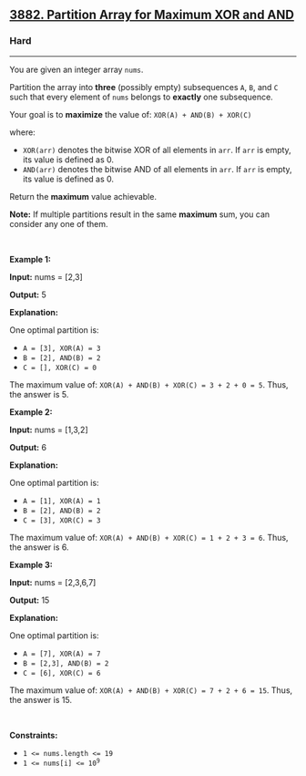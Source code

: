<h2><a href="https://leetcode.com/problems/partition-array-for-maximum-xor-and-and">3882. Partition Array for Maximum XOR and AND</a></h2><h3>Hard</h3><hr><p>You are given an integer array <code>nums</code>.</p>

<p>Partition the array into <strong>three</strong> (possibly empty) <span data-keyword="subsequence-array">subsequences</span> <code>A</code>, <code>B</code>, and <code>C</code> such that every element of <code>nums</code> belongs to <strong>exactly</strong> one subsequence.</p>

<p>Your goal is to <strong>maximize</strong> the value of: <code>XOR(A) + AND(B) + XOR(C)</code></p>

<p>where:</p>

<ul>
	<li><code>XOR(arr)</code> denotes the bitwise XOR of all elements in <code>arr</code>. If <code>arr</code> is empty, its value is defined as 0.</li>
	<li><code>AND(arr)</code> denotes the bitwise AND of all elements in <code>arr</code>. If <code>arr</code> is empty, its value is defined as 0.</li>
</ul>

<p>Return the <strong>maximum</strong> value achievable.</p>

<p><strong>Note:</strong> If multiple partitions result in the same <strong>maximum</strong> sum, you can consider any one of them.</p>

<p>&nbsp;</p>
<p><strong class="example">Example 1:</strong></p>

<div class="example-block">
<p><strong>Input:</strong> <span class="example-io">nums = [2,3]</span></p>

<p><strong>Output:</strong> <span class="example-io">5</span></p>

<p><strong>Explanation:</strong></p>

<p>One optimal partition is:</p>

<ul>
	<li><code>A = [3], XOR(A) = 3</code></li>
	<li><code>B = [2], AND(B) = 2</code></li>
	<li><code>C = [], XOR(C) = 0</code></li>
</ul>

<p>The maximum value of: <code>XOR(A) + AND(B) + XOR(C) = 3 + 2 + 0 = 5</code>. Thus, the answer is 5.</p>
</div>

<p><strong class="example">Example 2:</strong></p>

<div class="example-block">
<p><strong>Input:</strong> <span class="example-io">nums = [1,3,2]</span></p>

<p><strong>Output:</strong> <span class="example-io">6</span></p>

<p><strong>Explanation:</strong></p>

<p>One optimal partition is:</p>

<ul>
	<li><code>A = [1], XOR(A) = 1</code></li>
	<li><code>B = [2], AND(B) = 2</code></li>
	<li><code>C = [3], XOR(C) = 3</code></li>
</ul>

<p>The maximum value of: <code>XOR(A) + AND(B) + XOR(C) = 1 + 2 + 3 = 6</code>. Thus, the answer is 6.</p>
</div>

<p><strong class="example">Example 3:</strong></p>

<div class="example-block">
<p><strong>Input:</strong> <span class="example-io">nums = [2,3,6,7]</span></p>

<p><strong>Output:</strong> <span class="example-io">15</span></p>

<p><strong>Explanation:</strong></p>

<p>One optimal partition is:</p>

<ul>
	<li><code>A = [7], XOR(A) = 7</code></li>
	<li><code>B = [2,3], AND(B) = 2</code></li>
	<li><code>C = [6], XOR(C) = 6</code></li>
</ul>

<p>The maximum value of: <code>XOR(A) + AND(B) + XOR(C) = 7 + 2 + 6 = 15</code>. Thus, the answer is 15.</p>
</div>

<p>&nbsp;</p>
<p><strong>Constraints:</strong></p>

<ul>
	<li><code>1 &lt;= nums.length &lt;= 19</code></li>
	<li><code>1 &lt;= nums[i] &lt;= 10<sup>9</sup></code></li>
</ul>
